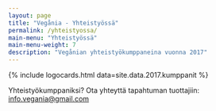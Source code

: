 ```yaml
---
layout: page
title: "Vegånia - Yhteistyössä"
permalink: /yhteistyossa/
main-menu: "Yhteistyössä"
main-menu-weight: 7
description: "Vegånian yhteistyökumppaneina vuonna 2017"
---
```


{% include logocards.html data=site.data.2017.kumppanit %}

Yhteistyökumppaniksi? Ota yhteyttä tapahtuman tuottajiin: <a href="mailto:info.vegania@gmail.com">info.vegania@gmail.com</a>
